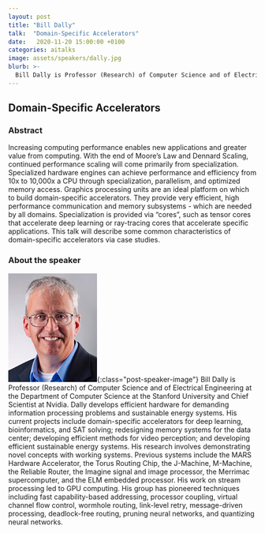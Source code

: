 ```yaml
---
layout: post
title: "Bill Dally"
talk:  "Domain-Specific Accelerators"
date:   2020-11-20 15:00:00 +0100
categories: aitalks
image: assets/speakers/dally.jpg
blurb: >-
  Bill Dally is Professor (Research) of Computer Science and of Electrical Engineering at the Department of Computer Science at the Stanford University and Chief Scientist at Nvidia.
---
```


## Domain-Specific Accelerators

### Abstract
Increasing computing performance enables new applications and greater value from computing.  With the end of Moore’s Law and Dennard Scaling, continued performance scaling will come primarily from specialization.   Specialized hardware engines can achieve performance and efficiency from 10x to 10,000x a CPU through specialization, parallelism, and optimized memory access.  Graphics processing units are an ideal platform on which to build domain-specific accelerators.  They provide very efficient, high performance communication and memory subsystems - which are needed by all domains.  Specialization is provided via “cores”, such as tensor cores that accelerate deep learning or ray-tracing cores that accelerate specific applications.  This talk will describe some common characteristics of domain-specific accelerators via case studies.

### About the speaker
![Bill Dally](/assets/speakers/dally.jpg){:class="post-speaker-image"}
Bill Dally is Professor (Research) of Computer Science and of Electrical Engineering at the Department of Computer Science at the Stanford University and Chief Scientist at Nvidia.​ Dally develops efficient hardware for demanding information processing problems and sustainable energy systems. His current projects include domain-specific accelerators for deep learning, bioinformatics, and SAT solving; redesigning memory systems for the data center; developing efficient methods for video perception; and developing efficient sustainable energy systems. His research involves demonstrating novel concepts with working systems. Previous systems include the MARS Hardware Accelerator, the Torus Routing Chip, the J-Machine, M-Machine, the Reliable Router, the Imagine signal and image processor, the Merrimac supercomputer, and the ELM embedded processor. His work on stream processing led to GPU computing. His group has pioneered techniques including fast capability-based addressing, processor coupling, virtual channel flow control, wormhole routing, link-level retry, message-driven processing, deadlock-free routing, pruning neural networks, and quantizing neural networks.
